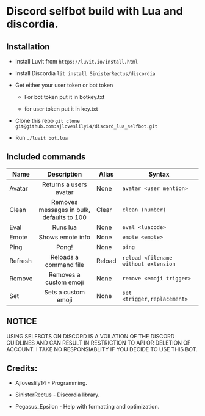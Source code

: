 # Discord selfbot build with Lua and discordia.

## Installation

* Install Luvit from `https://luvit.io/install.html`

* Install Discordia `lit install SinisterRectus/discordia`

* Get either your user token or bot token

  * For bot token put it in botkey.txt

  * for user token put it in key.txt
  
* Clone this repo `git clone git@github.com:ajloveslily14/discord_lua_selfbot.git`

* Run `./luvit bot.lua`

## Included commands

|Name |Description  |Alias | Syntax|
|-----|:-------------:|-------|-------|
|Avatar |Returns a users avatar                   |None  |`avatar <user mention>`              |
|Clean  |Removes messages in bulk, defaults to 100|Clear |`clean (number)`                     |
|Eval   |Runs lua                                 |None  |`eval <luacode>`                     |
|Emote	|Shows emote info						  |None  |`emote <emote>`					   |
|Ping   |Pong!                                    |None  |`ping`                               |
|Refresh|Reloads a command file                   |Reload|`reload <filename without extension` |
|Remove |Removes a custom emoji                   |None  |`remove <emoji trigger>`             |
|Set    |Sets a custom emoji                      |None  |`set <trigger,replacement>`          |




## NOTICE

USING SELFBOTS ON DISCORD IS A VOILATION OF THE DISCORD GUIDLINES AND CAN RESULT IN RESTRICTION TO API OR DELETION OF ACCOUNT.
I TAKE NO RESPONSIABLITY IF YOU DECIDE TO USE THIS BOT.
## Credits:

* Ajloveslily14 - Programming.

* SinisterRectus - Discordia library.

* Pegasus_Epsilon - Help with formatting and optimization.
